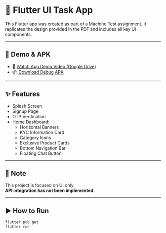 # 📱 Flutter UI Task App

This Flutter app was created as part of a Machine Test assignment. It replicates the design provided in the PDF and includes all key UI components.

---

## 📂 Demo & APK

- 🔗 [Watch App Demo Video (Google Drive)]([https://drive.google.com/your-video-link-here](https://drive.google.com/file/d/1K2sOoq5wsIVw_eqexwb6nKE2PGDN_TSY/view?usp=drivesdk))
- 📦 [Download Debug APK]([https://drive.google.com/your-apk-link-here](https://drive.google.com/file/d/1K3_b1-4a51uii_1UCA5-beOfZ-q3n64h/view?usp=drivesdk))

---

## ✨ Features

- Splash Screen  
- Signup Page  
- OTP Verification  
- Home Dashboard:
  - Horizontal Banners  
  - KYC Information Card  
  - Category Icons  
  - Exclusive Product Cards  
  - Bottom Navigation Bar  
  - Floating Chat Button  

---

## 🚫 Note

This project is focused on UI only.  
**API integration has not been implemented**.

---

## ▶️ How to Run

```bash
flutter pub get
flutter run
